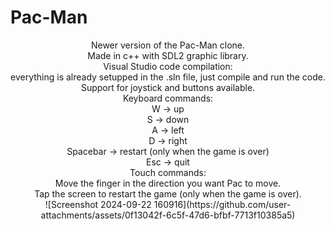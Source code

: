 # Pac-Man
<p align="center">
Newer version of the Pac-Man clone.<br />
Made in c++ with SDL2 graphic library.<br />
Visual Studio code compilation:<br />
everything is already setupped in the .sln file, just compile and run the code.<br />
Support for joystick and buttons available.<br />
Keyboard commands:<br />
W -> up<br />
S -> down<br />
A -> left<br />
D -> right<br />
Spacebar -> restart (only when the game is over)<br />
Esc -> quit<br />
Touch commands:<br />
Move the finger in the direction you want Pac to move.<br />
Tap the screen to restart the game (only when the game is over).<br />
![Screenshot 2024-09-22 160916](https://github.com/user-attachments/assets/0f13042f-6c5f-47d6-bfbf-7713f10385a5)
</p>
